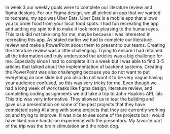 In week 3 our weekly goals were to complete our literature review and figma designs. For our Figma design, we all picked an app that we wanted to recreate, my app was Uber Eats. Uber Eats is a mobile app that allows you to order food from your local food spots. I had fun recreating the app and adding my spin to it to make it look more pleasing to the human eyes. This task did not take long for me, maybe because I was interested in recreating this app. 
As stated earlier we had to complete our literature review and make a PowerPoint about them to present to our teams. Creating the literature review was a little challenging. Trying to ensure I had retained all the information and truly understood the articles was a big challenge for me. Especially since I had to complete it in a week but I was able to find 3-5 articles that talked about the implementation of backend systems. Creating the PowerPoint was also challenging because you do not want to put everything on one slide but you also do not want it to be very vague having your audience confused, so this was very tricky for me. 
Even though we had a long week of work tasks like figma design, literature review, and completing coding assignments we did take a trip to John Hopkins APL lab. This trip was very informative. They allowed us to tour the building and gave us a presentation on some of the past projects that they have completed using AI along with some projects that they are currently working on and trying to improve. It was nice to see some of the projects but I would have liked more hands-on experience with the presentors. My favorite part of the trip was the brain stimulation and the robot dog. 
